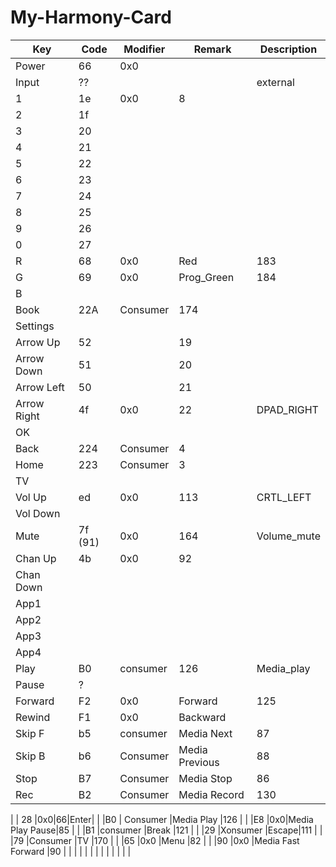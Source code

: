 # My-Harmony-Card

| Key | Code | Modifier | Remark | Description |
| --- | --- | --- | --- | --- |
| Power|66|0x0 |  | |
|Input | ?? |  |  |external |
|1 |1e|0x0|8| |
|2 |1f |  |  | |
|3 |20|  |  | |
|4 |21|  |  | |
|5 |22|  |  | |
|6 |23|  |  | |
|7 |24|  |  | |
|8 |25|  |  | |
|9 |26|  |  | |
|0 |27|  |  | |
|R |68|0x0  |Red  |183 |
|G |69  |0x0  |Prog_Green  |184 |
|B |  |  |  | |
|Book |22A|Consumer|174| |
|Settings |  |  |  | |
|Arrow Up |52|  |19 | |
|Arrow Down |51|  |20| |
|Arrow Left |50|  |21| |
|Arrow Right |4f|0x0|22|DPAD_RIGHT|
|OK |  |  |  | |
|Back |224|Consumer|4| |
|Home |223|Consumer|3  | |
|TV |  |  |  | |
|Vol Up |ed  |0x0  |113  |CRTL_LEFT |
|Vol Down |  |  |  | |
|Mute |7f (91) |0x0  |164  |Volume_mute |
|Chan Up |4b|0x0|92| |
|Chan Down |  |  |  | |
|App1 |  |  |  | |
|App2 |  |  |  | |
|App3 |  |  |  | |
|App4 |  |  |  | |
|Play |B0 |consumer  |126|Media_play |
|Pause |?  |  |  | |
|Forward |F2|0x0  |Forward|125 |
|Rewind |F1  |0x0  |Backward  | |
|Skip F | b5 |consumer  |Media Next  |87 |
|Skip B |b6  |Consumer  |Media Previous  |88 |
|Stop|B7  |Consumer  |Media Stop  |86 |
|Rec |B2  |Consumer  |Media Record|130|

| | 28 |0x0|66|Enter|
| |B0 | Consumer |Media Play  |126 |
| |E8  |0x0|Media Play Pause|85 |
| |B1 |consumer |Break |121 |
| |29  |Xonsumer  |Escape|111 |
| |79  |Consumer  |TV  |170 |
| |65  |0x0  |Menu  |82 |
| |90  |0x0  |Media Fast Forward  |90 |
| |  |  |  | |
| |  |  |  | |


